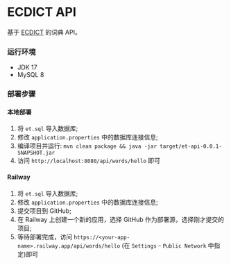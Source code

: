 # ECDICT API

基于 [ECDICT](ECDICT) 的词典 API。

### 运行环境

- JDK 17
- MySQL 8

### 部署步骤

#### 本地部署

1. 将 `et.sql` 导入数据库;
2. 修改 `application.properties` 中的数据库连接信息;
3. 编译项目并运行: `mvn clean package && java -jar target/et-api-0.0.1-SNAPSHOT.jar`
4. 访问 `http://localhost:8080/api/words/hello` 即可

#### Railway

1. 将 `et.sql` 导入数据库;
2. 修改 `application.properties` 中的数据库连接信息;
3. 提交项目到 GitHub;
4. 在 Railway 上创建一个新的应用，选择 GitHub 作为部署源，选择刚才提交的项目;
5. 等待部署完成，访问 `https://<your-app-name>.railway.app/api/words/hello` (在 `Settings` - `Public Network` 中指定)即可
